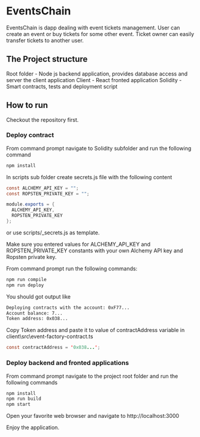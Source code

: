 # EventsChain

EventsChain is dapp dealing with event tickets management. User can create an event or buy tickets for some other event. Ticket owner can easily transfer tickets to another user.

## The Project structure

Root folder - Node js backend application, provides database access and server the client application
Client - React fronted application
Solidity - Smart contracts, tests and deployment script

## How to run

Checkout the repository first.

### Deploy contract

From command prompt navigate to Solidity subfolder and run the following command

```bash
npm install
```

In scripts sub folder create secrets.js file with the following content

```java script
const ALCHEMY_API_KEY = "";
const ROPSTEN_PRIVATE_KEY = "";

module.exports = {
  ALCHEMY_API_KEY,
  ROPSTEN_PRIVATE_KEY
};
```

or use scripts/_secrets.js as template.

Make sure you entered values for ALCHEMY_API_KEY and ROPSTEN_PRIVATE_KEY constants with your own Alchemy API key and Ropsten private key.

From command prompt run the following commands:

```bash
npm run compile
npm run deploy 
```

You should got output like

```bash
Deploying contracts with the account: 0xF77...
Account balance: 7...
Token address: 0x038...
```

Copy Token address and paste it to value of contractAddress variable in client\src\event-factory-contract.ts 

```java script 
const contractAddress = '0x038...';
```

### Deploy backend and fronted applications 

From command prompt navigate to the project root folder and run the following commands

```bash
npm install
npm run build
npm start
```

Open your favorite web browser and navigate to http://localhost:3000

Enjoy the application.







